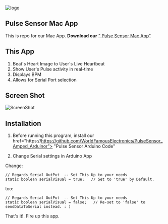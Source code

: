 ![logo](https://avatars0.githubusercontent.com/u/7002937?v=3&s=200)

## Pulse Sensor Mac App 
This is repo for our Mac App. 
 **Download our** <a href="https://itunes.apple.com/us/app/pulse-sensor/id974284569?ls=1&mt=12"> " Pulse Sensor Mac App"</a>
 
## This App
1. Beat's Heart Image to User's Live Heartbeat   
2. Show User's Pulse activity in real-time
3. Displays BPM
4. Allows for Serial Port selection

## Screen Shot
![ScreenShot](https://github.com/WorldFamousElectronics/PulseSensor_Mac_App/blob/master/pics/macappscreen.png) 


## Installation
1. Before running this program, install our <a>href="https://https://github.com/WorldFamousElectronics/PulseSensor_Amped_Arduinor"> "Pulse Sensor Arduino Code"</a>

2.  Change Serial settings in Arduino App

Change:
```
// Regards Serial OutPut  -- Set This Up to your needs
static boolean serialVisual = true;   // Set to 'true' by Default. 

```
too:
```
// Regards Serial OutPut  -- Set This Up to your needs
static boolean serialVisual = false;   // Re-set to 'false' to sendDataToSerial instead. : ) 

```
That's it!.  Fire up this app. 
